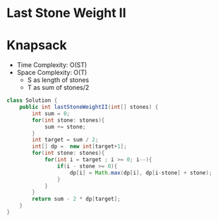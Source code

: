 # Last Stone Weight II

# Knapsack

- Time Complexity: O(ST)
- Space Complexity: O(T)
  - S as length of stones
  - T as sum of stones/2

```java
class Solution {
    public int lastStoneWeightII(int[] stones) {
        int sum = 0;
        for(int stone: stones){
            sum += stone;
        }
        int target = sum / 2;
        int[] dp =  new int[target+1];
        for(int stone: stones){
            for(int i = target ; i >= 0; i--){
                if(i - stone >= 0){
                    dp[i] = Math.max(dp[i], dp[i-stone] + stone);
                }
            }
        }
        return sum - 2 * dp[target];
    }
}
```
